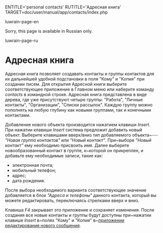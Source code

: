 ENTITLE='personal contacts'
RUTITLE='Адресная книга'
TARGET=doc/user/manual/app/contacts/index.php

luwrain-page-en

Sorry, this page is available in Russian only.

luwrain-page-ru

# Адресная книга

Адресная книга позволяет создавать контакты и группы контактов для их
дальнейшей удобной подстановки в поля "Кому" и "Копия" при создании
писем.
Для открытия Адресной книги выберите соответствующее приложение
в Главном меню или наберите команду _contacts_ в командной строке.
Адресная книга представлена в виде дерева, где уже присутствуют четыре группы: 
"Работа",
"Личные контакты",
"Организации",
"Списки рассылок".
Каждую группу можно пополнять на любую глубину как новыми группами, так и конечными контактами.

Добавление нового объекта производится нажатием клавиши _Insert_.
При нажатии клавиши _Insert_ система предложит добавить новый объект.
Выберите клавишами вверх/вниз тип добавляемого объекта~---
*"Новая группа контактов"* или
*"Новый контакт"*.
При~выборе *"Новый контакт"* ему необходимо присвоить имя. 
Далее выберите новообразованный контакт в группе, к~которой он прикреплен,
и добавьте ему необходимые записи,
такие как:

* электронная почта;
* мобильный телефон;
* адрес;
* дата рождения. 

После выбора необходимого варианта соответствующее значение добавляется в блок *"Адреса и телефоны"* данного контакта,
который вы можете редактировать, переключаясь стрелками вверх и вниз.

Клавиша *F4* закрывает это приложение и сохраняет изменения. 
После создания все новые контакты и группы будут доступны при~нажатии клавише *Insert*
в~полях "Кому" и "Копия" в~[приложении редактирования нового сообщения](local:/doc/user/manual/app/message/).
